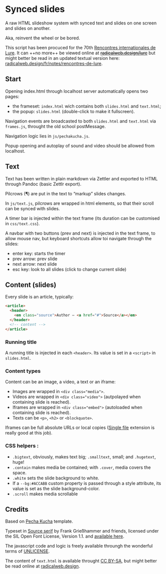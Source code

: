 # Synced slides

A raw HTML slideshow system with synced text and slides on one screen and slides on another.

Aka, reinvent the wheel or be bored.

This script has been procuced for the 70th [Rencontres internationales de Lure](https://delure.org). It can  ++no more++ be viewed online at ~~[radicalweb.design/lure](https://radicalweb.design/lure)~~ but might better be read in an updated textual version here: [radicalweb.design/fr/notes/rencontres-de-lure](https://radicalweb.design/fr/notes/rencontres-de-lure).


## Start

Opening index.html through localhost server automatically opens two pages:

- the frameset: `index.html` wich contains both `slides.html` and `text.html`;
- the popup: `slides.html` (double-click to make it fullscreen).

Navigation events are broadcasted to both `slides.html` and `text.html` via `frames.js`, throught the old school postMessage.

Navigation logic lies in `js/pechakucha.js`.

Popup opening and autoplay of sound and video should be allowed from localhost.


## Text

Text has been written in plain markdown via Zettler and exported to HTML through Pandoc (basic Zettlr export).

Pilcrows (¶) are put in the text to “markup” slides changes. 

In `js/text.js`, pilcrows are wrapped in html elements, so that their scroll can be synced with slides.

A timer bar is injected within the text frame (its duration can be customised in `css/text.css`).

A navbar with two buttons (prev and next) is injected in the text frame, to allow mouse nav, but keyboard shortcuts allow toi navigate through the slides:
- enter key: starts the timer
- prev arrow: prev slide
- next arrow: next slide
- esc key: look to all slides (click to change current slide)

## Content (slides)

Every slide is an article, typically: 
```html
<article>
  <header>
    <em class="source">Author — <a href="#">Source</a></em>
  </header>
  <!-- content -->
</article>
```

### Running title

A running title is injected in each `<header>`. Its value is set in a `<script>` in `slides.html`.

### Content types

Content can be an image, a video, a text or an iframe:

- Images are wrapped in `<div class="media">`.
- Videos are wrapped in `<div class="video">` (autpolayed when containing slide is reached).
- Iframes are wrapped in `<div class="embed">` (autoloaded when containing slide is reached).
- Texts can be `<p>`, `<h2>` or `<blockquote>`.

Iframes can be full absolute URLs or local copies ([Single file](https://github.com/gildas-lormeau/SingleFile) extension is really good at this job).

### CSS helpers :

- `.bigtext`, obviously, makes text big; `.smalltext`, small; and `.hugetext`, huge!
- `.contain` makes media be contained; with `.cover`, media covers the space.
- `.white` sets the slide background to white.
- If a `--bg:#ACCABB` custom property is passed through a style attribute, its value is set as the slide background-color.
- `.scroll` makes media scrollable

## Credits

Based on [Pecha Kucha](https://codeberg.org/julienbidoret/pechakucha) template.

Typeset in [Source serif](https://adobe-fonts.github.io/source-serif/) by Frank Grießhammer and friends, licensed under the SIL Open Font License, Version 1.1. and [available here](https://github.com/adobe-fonts/source-serif/tree/main).

The javascript code and logic is freely available throungh the wonderful terms of [UNLICENSE](https://unlicense.org/).

The content of `text.html` is available throught [CC BY-SA](https://creativecommons.org/licenses/by-sa/2.0/), but might better be read online at [radicalweb.design](https://radicalweb.design/recherche/notes/rencontres-de-lure/).

